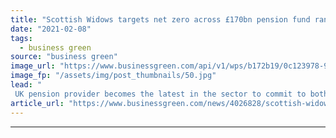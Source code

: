 ```yaml
---
title: "Scottish Widows targets net zero across £170bn pension fund range by 2050"
date: "2021-02-08"
tags: 
  - business green
source: "business green"
image_url: "https://www.businessgreen.com/api/v1/wps/b172b19/0c123978-920e-4eac-b728-5b194edd467d/1/scottish-widows-185x114.jpg"
image_fp: "/assets/img/post_thumbnails/50.jpg"
lead: "
 UK pension provider becomes the latest in the sector to commit to both 2030 and 2050 portfolio decarbonisation targets ..."
article_url: "https://www.businessgreen.com/news/4026828/scottish-widows-targets-net-zero-gbp170bn-pension-fund-range-2050"
---
```


---
